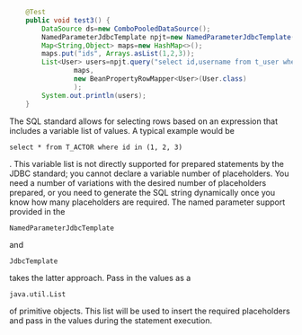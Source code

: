 ```java
    @Test
    public void test3() {
        DataSource ds=new ComboPooledDataSource();
        NamedParameterJdbcTemplate npjt=new NamedParameterJdbcTemplate(ds);
        Map<String,Object> maps=new HashMap<>();
        maps.put("ids", Arrays.asList(1,2,3));
        List<User> users=npjt.query("select id,username from t_user where id in (:ids)", 
                maps,
                new BeanPropertyRowMapper<User>(User.class)
                );
        System.out.println(users);
    }
```

The SQL standard allows for selecting rows based on an expression that includes a variable list of values. A typical example would be

`select * from T_ACTOR where id in (1, 2, 3)`

. This variable list is not directly supported for prepared statements by the JDBC standard; you cannot declare a variable number of placeholders. You need a number of variations with the desired number of placeholders prepared, or you need to generate the SQL string dynamically once you know how many placeholders are required. The named parameter support provided in the

`NamedParameterJdbcTemplate`

and

`JdbcTemplate`

takes the latter approach. Pass in the values as a

`java.util.List`

of primitive objects. This list will be used to insert the required placeholders and pass in the values during the statement execution.

